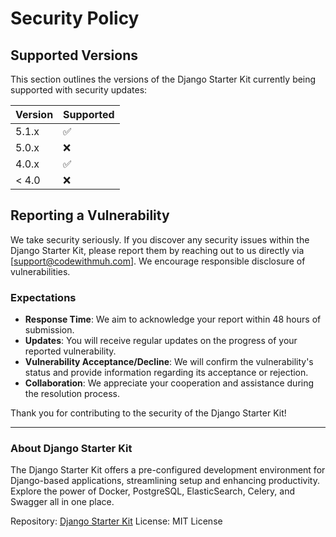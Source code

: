 # Security Policy

## Supported Versions

This section outlines the versions of the Django Starter Kit currently being supported with security updates:

| Version | Supported          |
| ------- | ------------------ |
| 5.1.x   | :white_check_mark: |
| 5.0.x   | :x:                |
| 4.0.x   | :white_check_mark: |
| < 4.0   | :x:                |

## Reporting a Vulnerability

We take security seriously. If you discover any security issues within the Django Starter Kit, please report them by reaching out to us directly via [support@codewithmuh.com]. We encourage responsible disclosure of vulnerabilities.

### Expectations

- **Response Time**: We aim to acknowledge your report within 48 hours of submission.
- **Updates**: You will receive regular updates on the progress of your reported vulnerability.
- **Vulnerability Acceptance/Decline**: We will confirm the vulnerability's status and provide information regarding its acceptance or rejection.
- **Collaboration**: We appreciate your cooperation and assistance during the resolution process.

Thank you for contributing to the security of the Django Starter Kit!

---

### About Django Starter Kit

The Django Starter Kit offers a pre-configured development environment for Django-based applications, streamlining setup and enhancing productivity. Explore the power of Docker, PostgreSQL, ElasticSearch, Celery, and Swagger all in one place.

Repository: [Django Starter Kit](https://github.com/codewithmuh/django-starter-kit)
License: MIT License
